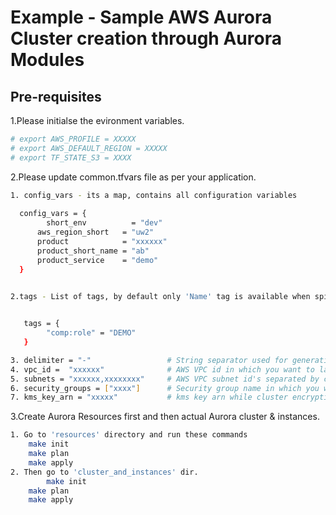 
# Example - Sample AWS Aurora Cluster creation through Aurora Modules

## Pre-requisites

1.Please initialse the evironment variables.

```bash
# export AWS_PROFILE = XXXXX
# export AWS_DEFAULT_REGION = XXXXX
# export TF_STATE_S3 = XXXX
```

2.Please update common.tfvars file as per your application.

```bash
1. config_vars - its a map, contains all configuration variables
  
  config_vars = {
        short_env          = "dev"
      aws_region_short   = "uw2"
      product            = "xxxxxx"
      product_short_name = "ab"
      product_service    = "demo"
  }
  

2.tags - List of tags, by default only 'Name' tag is available when spinning up your infrastructure.


   tags = {
        "comp:role" = "DEMO"
   }

3. delimiter = "-"                 # String separator used for generating dynamic names for your infrastructure.
4. vpc_id =  "xxxxxx"              # AWS VPC id in which you want to launch your AWS resources like aurora/elasticache
5. subnets = "xxxxxx,xxxxxxxx"     # AWS VPC subnet id's separated by comma. this is required while creating DB Subnet group
6. security_groups = ["xxxx"]      # Security group name in which you want to spinup your Aurora.
7. kms_key_arn = "xxxxx"           # kms key arn while cluster encryption

```

3.Create Aurora Resources first and then actual Aurora cluster & instances.

```bash
1. Go to 'resources' directory and run these commands
    make init
    make plan
    make apply
2. Then go to 'cluster_and_instances' dir.
        make init
    make plan
    make apply

```
